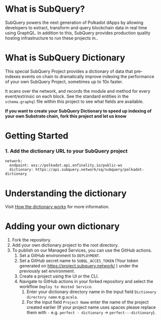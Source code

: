 # What is SubQuery?

SubQuery powers the next generation of Polkadot dApps by allowing developers to extract, transform and query blockchain data in real time using GraphQL. In addition to this, SubQuery provides production quality hosting infrastructure to run these projects in..

# What is SubQuery Dictionary

This special SubQuery Project provides a dictionary of data that pre-indexes events on chain to dramatically improve indexing the performance of your own SubQuery Project, sometimes up to 10x faster.

It scans over the network, and records the module and method for every event/extrinsic on each block. See the standard entities in the `schema.graphql` file within this project to see what fields are available.

**If you want to create your SubQuery Dictionary to speed up indexing of your own Substrate chain, fork this project and let us know**

# Getting Started

### 1. Add the dictionary URL to your SubQuery project

```shell
network:
  endpoint: wss://polkadot.api.onfinality.io/public-ws
  dictionary: https://api.subquery.network/sq/subquery/polkadot-dictionary
```

# Understanding the dictionary

Visit [How the dictionary works](https://doc.subquery.network/tutorials_examples/howto.html#how-does-a-subquery-dictionary-work) for more information.

# Adding your own dictionary

1. Fork the repository.
2. Add your own dictionary project to the root directory.
3. To publish on our Managed Services, you can use the GitHub actions. 
   1. Set a GitHub environment to `DEPLOYMENT`.
   2. Set a GitHub secret name to `SUBQL_ACCES_TOKEN` (Your token generated on https://project.subquery.network/ ) under the previously set environment.
   3. Create a project using the UI or the CLI.
   4. Navigate to GitHub actions in your forked repository and select the workflow `Deploy to Hosted Service`.
      1. Enter your dictionary directory name in the input field `Dictionary directory name` e.g.`acala`.
      2. For the input field `Project Name` enter the name of the project created earlier (If your project name uses spaces please replace them with `-` e.g. `perfect - dictionary` -> `perfect---dictionary`).
